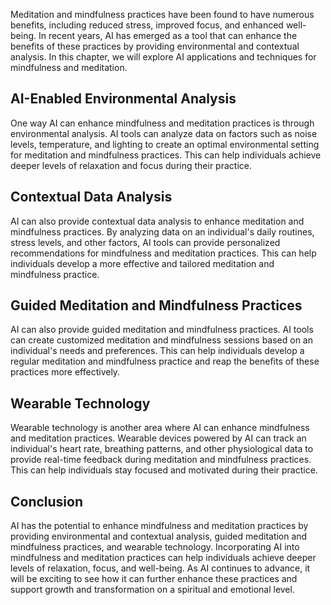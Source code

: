 
Meditation and mindfulness practices have been found to have numerous benefits, including reduced stress, improved focus, and enhanced well-being. In recent years, AI has emerged as a tool that can enhance the benefits of these practices by providing environmental and contextual analysis. In this chapter, we will explore AI applications and techniques for mindfulness and meditation.

AI-Enabled Environmental Analysis
---------------------------------

One way AI can enhance mindfulness and meditation practices is through environmental analysis. AI tools can analyze data on factors such as noise levels, temperature, and lighting to create an optimal environmental setting for meditation and mindfulness practices. This can help individuals achieve deeper levels of relaxation and focus during their practice.

Contextual Data Analysis
------------------------

AI can also provide contextual data analysis to enhance meditation and mindfulness practices. By analyzing data on an individual's daily routines, stress levels, and other factors, AI tools can provide personalized recommendations for mindfulness and meditation practices. This can help individuals develop a more effective and tailored meditation and mindfulness practice.

Guided Meditation and Mindfulness Practices
-------------------------------------------

AI can also provide guided meditation and mindfulness practices. AI tools can create customized meditation and mindfulness sessions based on an individual's needs and preferences. This can help individuals develop a regular meditation and mindfulness practice and reap the benefits of these practices more effectively.

Wearable Technology
-------------------

Wearable technology is another area where AI can enhance mindfulness and meditation practices. Wearable devices powered by AI can track an individual's heart rate, breathing patterns, and other physiological data to provide real-time feedback during meditation and mindfulness practices. This can help individuals stay focused and motivated during their practice.

Conclusion
----------

AI has the potential to enhance mindfulness and meditation practices by providing environmental and contextual analysis, guided meditation and mindfulness practices, and wearable technology. Incorporating AI into mindfulness and meditation practices can help individuals achieve deeper levels of relaxation, focus, and well-being. As AI continues to advance, it will be exciting to see how it can further enhance these practices and support growth and transformation on a spiritual and emotional level.
